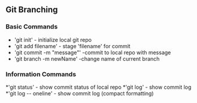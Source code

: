 ## Git Branching

### Basic Commands

* 'git init' - initialize local git repo
* 'git add filename' - stage 'filename' for commit
* 'git commit -m "message"' -commit to local repo with message
* 'git branch -m newName' -change name of current branch

### Information Commands
*'git status' - show commit status of local repo
*'git log' - show commit log
*'git log -- oneline' - show commit log (compact formatting)